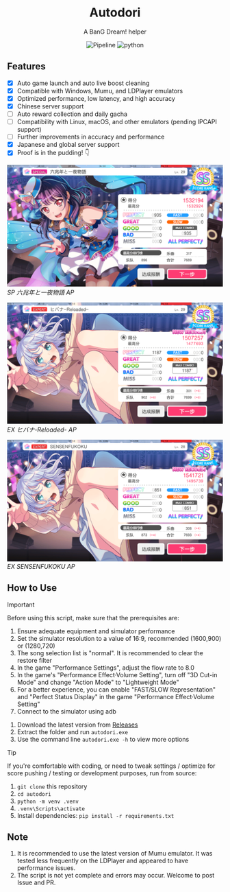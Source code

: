 <div align="center">

# Autodori  

A BanG Dream! helper

![Pipeline](https://img.shields.io/badge/Pipeline-%23454545?logo=paddypower&logoColor=%23FFFFFF)  ![python](https://img.shields.io/badge/Python-3776AB?logo=python&logoColor=white)  
</div>

## Features

- [x] Auto game launch and auto live boost cleaning
- [x] Compatible with Windows, Mumu, and LDPlayer emulators
- [x] Optimized performance, low latency, and high accuracy
- [x] Chinese server support
- [ ] Auto reward collection and daily gacha
- [ ] Compatibility with Linux, macOS, and other emulators (pending IPCAPI support)
- [ ] Further improvements in accuracy and performance
- [x] Japanese and global server support
- [x] Proof is in the pudding! 👇

![ ](./docs/achievements/六兆年.png)  
*SP 六兆年と一夜物語 AP*

![ ](./docs/achievements/火花.png)  
*EX ヒバナ-Reloaded- AP*

![ ](./docs/achievements/SENSENFUKOKU.png)  
*EX SENSENFUKOKU AP*

## How to Use

> [!IMPORTANT]  
> Before using this script, make sure that the prerequisites are:
>
> 1. Ensure adequate equipment and simulator performance
> 1. Set the simulator resolution to a value of 16:9, recommended (1600,900) or (1280,720)
> 1. The song selection list is "normal". It is recommended to clear the restore filter
> 1. In the game "Performance Settings", adjust the flow rate to 8.0
> 1. In the game's "Performance Effect·Volume Setting", turn off "3D Cut-in Mode" and change "Action Mode" to "Lightweight Mode"
> 1. For a better experience, you can enable "FAST/SLOW Representation" and "Perfect Status Display" in the game "Performance Effect·Volume Setting"
> 1. Connect to the simulator using adb

1. Download the latest version from [Releases](https://github.com/EvATive7/autodori/releases)  
2. Extract the folder and run `autodori.exe`
3. Use the command line `autodori.exe -h` to view more options

> [!TIP]  
> If you're comfortable with coding, or need to tweak settings / optimize for score pushing / testing or development purposes, run from source:  
>
> 1. `git clone` this repository  
> 2. `cd autodori`  
> 3. `python -m venv .venv`  
> 4. `.venv\Scripts\activate`  
> 5. Install dependencies: `pip install -r requirements.txt`

## Note

1. It is recommended to use the latest version of Mumu emulator. It was tested less frequently on the LDPlayer and appeared to have performance issues.
1. The script is not yet complete and errors may occur. Welcome to post Issue and PR.
